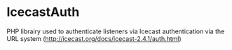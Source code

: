 # IcecastAuth
PHP librairy used to authenticate listeners via Icecast authentication via the URL system (http://icecast.org/docs/icecast-2.4.1/auth.html)
